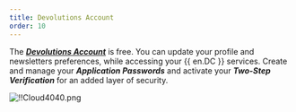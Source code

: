 ```yaml
---
title: Devolutions Account
order: 10
---
```

The [***Devolutions Account***](https://portal.devolutions.com/) is free. You can update your profile and newsletters preferences, while accessing your {{ en.DC }} services. Create and manage your ***Application Passwords*** and activate your ***Two-Step Verification*** for an added layer of security.  

![!!Cloud4040.png](https://webdevolutions.azureedge.net/docs/en/cloud/Cloud4040.png) 
